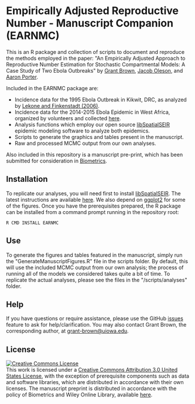 Empirically Adjusted Reproductive Number - Manuscript Companion (EARNMC)
=========================================================================

This is an R package and collection of scripts to document and reproduce the methods 
employed in the paper: "An Empirically Adjusted Approach to Reproductive Number Estimation for Stochastic Compartmental Models: A Case Study of Two Ebola Outbreaks" by [Grant Brown](http://grantbrown.github.io), [Jacob Oleson](http://www.public-health.uiowa.edu/people/jacob-oleson/), and [Aaron Porter](http://inside.mines.edu/~aporter/). 

Included in the EARNMC package are:

* Incidence data for the 1995 Ebola Outbreak in Kikwit, DRC, as analyzed by [Lekone and Finkenstadt (2006)](http://onlinelibrary.wiley.com/doi/10.1111/j.1541-0420.2006.00609.x/abstract#.VK6fzhuaiSY).
* Incidence data for the 2014-2015 Ebola Epidemic in West Africa, organized by volunteers and collected [here](https://github.com/cmrivers/ebola).
* Analysis functions which employ our open source [libSpatialSEIR](https://github.com/grantbrown/libspatialSEIR) epidemic modeling software to analyze both epidemics. 
* Scripts to generate the graphics and tables present in the manuscript. 
* Raw and processed MCMC output from our own analyses. 

Also included in this repository is a manuscript pre-print, which has been submitted for consideration in [Biometrics](http://onlinelibrary.wiley.com/journal/10.1111/%28ISSN%291541-0420). 


Installation
-------------
To replicate our analyses, you will need first to install [libSpatialSEIR](https://github.com/grantbrown/libspatialSEIR). The latest instructions are available [here](https://github.com/grantbrown/libspatialSEIR/wiki/Installation). We also depend on [ggplot2](https://github.com/hadley/ggplot2) for some of the figures. Once you have the prerequisites prepared, the R package can be installed from a command prompt running in the repository root:

    R CMD INSTALL EARNMC

Use
-------------
To generate the figures and tables featured in the manuscript, simply run the "GenerateManuscriptFigures.R" file in the scripts folder. 
By default, this will use the included MCMC output from our own analysis; the process of running all of the models we considered takes quite a bit of time. 
To replicate the actual analyses, please see the files in the "/scripts/analyses" folder. 

Help
-------------
If you have questions or require assistance, please use the GitHub [issues](https://github.com/grantbrown/EARNMC/issues) feature to ask for help/clarification. You may also contact Grant Brown, the corresponding author, at <a href="mailto:grant-brown@uiowa.edu">grant-brown@uiowa.edu</a>. 

License
-------------

<a rel="license" href="http://creativecommons.org/licenses/by/3.0/us/"><img alt="Creative Commons License" style="border-width:0" src="https://i.creativecommons.org/l/by/3.0/us/88x31.png" /></a><br />This work is licensed under a <a rel="license" href="http://creativecommons.org/licenses/by/3.0/us/">Creative Commons Attribution 3.0 United States License</a>, with the exception of prerequisite components such as data and software libraries, which are distributed in accordance with their own licenses. The manuscript preprint is distributed in accordance with the policy of Biometrics and Wiley Online Library, available [here](http://www.biometrics.tibs.org/).
